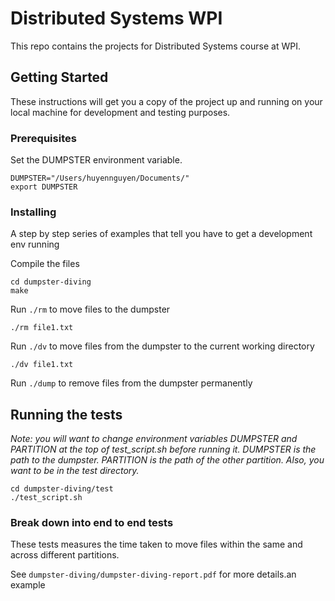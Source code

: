 # Distributed Systems WPI

This repo contains the projects for Distributed Systems course at WPI.

## Getting Started

These instructions will get you a copy of the project up and running on your local machine for development and testing purposes.

### Prerequisites
Set the DUMPSTER environment variable.

```
DUMPSTER="/Users/huyennguyen/Documents/"
export DUMPSTER
``` 

### Installing

A step by step series of examples that tell you have to get a development env running

Compile the files

```
cd dumpster-diving
make 
```

Run ```./rm``` to move files to the dumpster

```
./rm file1.txt 
```
Run ```./dv``` to move files from the dumpster to the current working directory
```
./dv file1.txt
```
Run ```./dump``` to remove files from the dumpster permanently
## Running the tests
*Note: you will want to change environment variables DUMPSTER and PARTITION at the top of test_script.sh before running it. DUMPSTER is the path to the dumpster. PARTITION is the path of the other partition. Also, you want to be in the test directory.*

```
cd dumpster-diving/test
./test_script.sh
```

### Break down into end to end tests

These tests measures the time taken to move files within the same and across different partitions.  

See ```dumpster-diving/dumpster-diving-report.pdf``` for more details.an example